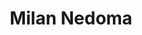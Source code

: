 ---
# Milan Nedoma
title: Milan Nedoma

# Is this the primary user of the site?
superuser: false

# Username (this should match the folder name)
authors: Milan_Nedoma

# Role/position
role: Project Student

# Organizations/Affiliations
organizations:
  - name: University of Birmingham
    url: "https://www.birmingham.ac.uk/"

interests:
  # - Interest 1
  # - Interest 2

education:
  course: Course Title
  institution: University Name
    

social:
  # - icon: 
  #   icon_pack:
  #   link:

highlight_name: false

user_groups:
  - Project Students
  # - Group 2

# User Groups:
# Researchers (R)
# Research Assistants (RA)
# Collaborators (C)
# Visitors (V)
# Project Students (P)
# Volunteer Research Assistants (V)
# Alumni (A)
---